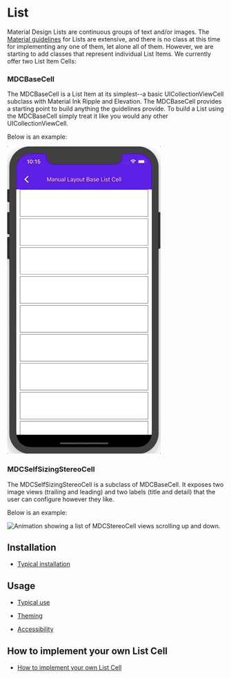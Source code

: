 # List

<!-- badges -->

Material Design Lists are continuous groups of text and/or images. The [Material guidelines](https://material.io/go/design-lists) for Lists are extensive, and there is no class at this time for implementing any one of them, let alone all of them. However, we are starting to add classes that represent individual List Items. We currently offer two List Item Cells:

### MDCBaseCell

The MDCBaseCell is a List Item at its simplest--a basic UICollectionViewCell subclass with Material Ink Ripple and Elevation. The MDCBaseCell provides a starting point to build anything the guidelines provide. To build a List using the MDCBaseCell simply treat it like you would any other UICollectionViewCell.

Below is an example:

<div class="article__asset article__asset--screenshot">
  <img src="assets/list_base_cell_animated.gif" alt="Animation showing a list of MDCBaseCell views with Ripple effects." width="356">
</div>

### MDCSelfSizingStereoCell

The MDCSelfSizingStereoCell is a subclass of MDCBaseCell. It exposes two image views (trailing and leading) and two labels (title and detail) that the user can configure however they like.

Below is an example:
<div class="article__asset article__asset--screenshot">
  <img src="assets/list_stereo_cell_animated.gif" alt="Animation showing a list of MDCStereoCell views scrolling up and down." width="480">
</div>

<!-- design-and-api -->

<!-- toc -->


## Installation

- [Typical installation](../../../docs/component-installation.md)

## Usage

- [Typical use](typical-use.md)

- [Theming](theming.md)

- [Accessibility](accessibility.md)

## How to implement your own List Cell

- [How to implement your own List Cell](create-your-own.md)
